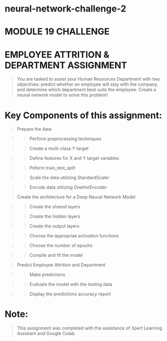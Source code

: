 # neural-network-challenge-2

# MODULE 19 CHALLENGE

# EMPLOYEE ATTRITION & DEPARTMENT ASSIGNMENT 
> You are tasked to assist your Human Resources Department with two objectives: predict whether an employee will stay with the company, and determine which department best suits the employee. Create a neural network model to solve this problem!

# Key Components of this assignment:
> Prepare the data 

>> Perform preprocessing techniques

>> Create a multi-class Y target 

>> Define features for X and Y target variables

>> Peform train_test_split

>> Scale the data utilizing StandardScaler

>> Encode data utilizing OneHotEncoder 

> Create the architecture for a Deep Neural Network Model 

>> Create the shared layers 

>> Create the hidden layers 

>> Create the output layers

>> Choose the appropriae activation functions 

>> Choose the number of epochs

>> Compile and fit the model

> Predict Employee Attrition and Department

>> Make predictions

>> Evaluate the model with the testing data 

>> Display the predictions accuracy report 

# 

# Note:
> This assignment was completed with the assistance of Xpert Learning Assistant and Google Colab. 

